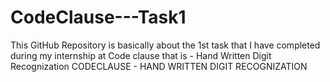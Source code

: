 # CodeClause---Task1
This GitHub Repository is basically about the 1st task that I have completed during my internship at Code clause that is - Hand Written Digit Recognization
CODECLAUSE - HAND WRITTEN DIGIT RECOGNIZATION
